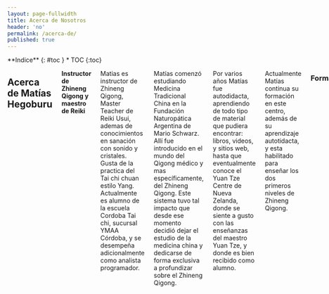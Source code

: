 ```yaml
---
layout: page-fullwidth
title: Acerca de Nosotros
header: 'no'
permalink: /acerca-de/
published: true
---
```

<div class="row">
<div class="medium-4 medium-push-8 columns" markdown="1">
<div class="panel radius" markdown="1">
**Indice**
{: #toc }
*  TOC
{:toc}
</div>
</div><!-- /.medium-4.columns -->

<div class="medium-8 medium-pull-4 columns" markdown="1">

## Acerca de Matías Hegoburu

**Instructor de Zhineng Qigong y maestro de Reiki**

Matias es instructor de Zhineng Qigong, Master Teacher de Reiki Usui, ademas de conocimientos en sanación con sonido y cristales. Gusta de la practica del Tai chi chuan estilo Yang. Actualmente es alumno de la escuela Cordoba Tai chi, sucursal YMAA Córdoba, y se desempeña adicionalmente como analista programador.

Matías comenzó estudiando Medicina Tradicional China en la Fundación Naturopática Argentina de Mario Schwarz. Allí fue introducido en el mundo del Qigong médico y mas específicamente, del Zhineng Qigong. Este sistema tuvo tal impacto que desde ese momento decidió dejar el estudio de la medicina china y dedicarse de forma exclusiva a profundizar sobre el Zhineng Qigong.

Por varios años Matías fue autodidacta, aprendiendo de todo tipo de material que pudiera encontrar: libros, videos, y sitios web, hasta que eventualmente conoce el Yuan Tze Centre de Nueva Zelanda, donde se siente a gusto con las enseñanzas del maestro Yuan Tze, y donde es bien recibido como alumno.

Actualmente Matías continua su formación en este centro, además de su aprendizaje autotidacta, y esta habilitado para enseñar los dos primeros niveles de Zhineng Qigong.

### Formación
* Yuan Tze Center - Instructor de Zhineng Qigong (2013 - en curso)
* Córdoba Tai chi - YMAA Córdoba: Practicante de Taiji Quan estilo Yang (2011 - en curso)
* Escuela Kai Men - Practicante de Taiji Quan estilo Yang (2004 - 2010)
* Escuela de Reiki - Reiki Usui Master / Teacher (2000 - 2003)
* Luz Venidera - Terapeuta de Sonido (2000 - 2003)
* Universidad Abierta Interamericana - Lic. En Sistemas de Información (2000 - 2005)

## Acerca de Claudia Zelaya

En el año 2005 comencé a practicar meditación y poco a poco la práctica me trajo un estado de tranquilidad y paz profundas. Con el paso del tiempo descubrí el Tai Chi Chuan y lo que más me atrajo fue su nombre Tai chi “Meditación en movimiento” y también me parecía todo un desafío y una maravilla disfrutar de la meditación en movimiento y no solo en un estado estático. Como dicen…una cosa lleva a la otra y re-descubrí ( para mí ) el Reiki.

Paso el tiempo y complete mi formación como profesor de Tai Chi Chuan y Maestro de Reiki Usui Tibetano. Actualmente no me imagino otra forma de vivir el día a día. La práctica de Tai chi y Reiki son para mí el complemento ideal, para mantener y sostener mi estado de bienestar y salud.

Durante mi aprendizaje y formación accedí a distintas técnicas de sanación y curación. Y volviendo siempre al origen y la simpleza del sistema Reiki me fui especializando y enfocando en ella.

### Antecedentes de práctica

* Maestria de Reiki Usui dictado por Master Reiki Maria Pilar Mohando - Agosto 2012
* Maestria de Reiki Chamanico – Maestria en Iniciaciones Mayas dictado por Maestro Hector Baldasare – Setiembre 2012
* Maestria de Reiki Atlantis dictado por Master Reiki Maria Pilar Mohando - Febrero 2012
* Maestria Reiki Jin Kei Do dictado por Maestro Hector Baldasare – Mayo 2011
* Nivel I de Reiki Usui dictado por Reiki Master Sistema Usui Dardo Walter Orona – Marzo 2010
* Profesorado e Instructorado de Tai Chi Chuan en Escuela Córdoba Tai Chi dirigida por Jorge Sobrero – Diciembre 2012
* Sistema de Sanación Espiritual canalizando las energías de Kryon y Sofia dentro del formato de Constelación Familiar sanando el linaje masculino dictado por David Brown – Abril 2012
* Curso de Medicina Aborigen y Chamanismo – Dictado por Fabian Socolocci – Marzo 2013 a Mayo 2014
* Maestria Registros Akasicos dictado por Daniel Camurri – Junio 2013
* Maestria de Reiki Karuna y Karuna Avanzado dictado por Maestro Hector Baldasare – Agosto 2013
* Maestro en Protección energética dictado por Maestro Héctor Baldasare – Agosto 2015
</div>
</div>
